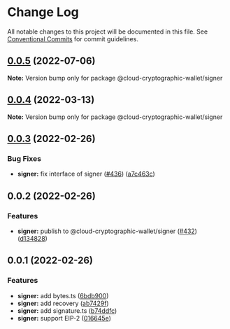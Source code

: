 # Change Log

All notable changes to this project will be documented in this file.
See [Conventional Commits](https://conventionalcommits.org) for commit guidelines.

## [0.0.5](https://github.com/odanado/aws-kms-provider/compare/@cloud-cryptographic-wallet/signer@0.0.4...@cloud-cryptographic-wallet/signer@0.0.5) (2022-07-06)

**Note:** Version bump only for package @cloud-cryptographic-wallet/signer

## [0.0.4](https://github.com/odanado/aws-kms-provider/compare/@cloud-cryptographic-wallet/signer@0.0.3...@cloud-cryptographic-wallet/signer@0.0.4) (2022-03-13)

**Note:** Version bump only for package @cloud-cryptographic-wallet/signer

## [0.0.3](https://github.com/odanado/aws-kms-provider/compare/@cloud-cryptographic-wallet/signer@0.0.2...@cloud-cryptographic-wallet/signer@0.0.3) (2022-02-26)

### Bug Fixes

- **signer:** fix interface of signer ([#436](https://github.com/odanado/aws-kms-provider/issues/436)) ([a7c463c](https://github.com/odanado/aws-kms-provider/commit/a7c463cae18550881887a9d42ad4d9b74dcaca11))

## 0.0.2 (2022-02-26)

### Features

- **signer:** publish to @cloud-cryptographic-wallet/signer ([#432](https://github.com/odanado/aws-kms-provider/issues/432)) ([d134828](https://github.com/odanado/aws-kms-provider/commit/d134828ae79884387547370eb70f1b345f389e56))

## 0.0.1 (2022-02-26)

### Features

- **signer:** add bytes.ts ([6bdb900](https://github.com/odanado/aws-kms-provider/commit/6bdb9008337bd4d3ce729828788d35007fcd1127))
- **signer:** add recovery ([ab7429f](https://github.com/odanado/aws-kms-provider/commit/ab7429f8064ec82786f98b591dd0dc609e6912b9))
- **signer:** add signature.ts ([b74ddfc](https://github.com/odanado/aws-kms-provider/commit/b74ddfcbe21fdadf711863d37d2286b3bdf4a928))
- **signer:** support EIP-2 ([016645e](https://github.com/odanado/aws-kms-provider/commit/016645ea30dbbff91e12286c5c61588405f67e71))
